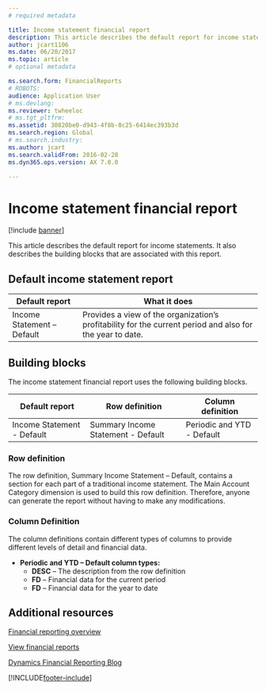 ```yaml
---
# required metadata

title: Income statement financial report
description: This article describes the default report for income statements. It also describes the building blocks that are associated with this report. 
author: jcart1106
ms.date: 06/20/2017
ms.topic: article
# optional metadata

ms.search.form: FinancialReports
# ROBOTS: 
audience: Application User
# ms.devlang: 
ms.reviewer: twheeloc
# ms.tgt_pltfrm: 
ms.assetid: 30820be0-d943-4f8b-8c25-6414ec393b3d
ms.search.region: Global
# ms.search.industry: 
ms.author: jcart
ms.search.validFrom: 2016-02-28
ms.dyn365.ops.version: AX 7.0.0

---
```


# Income statement financial report

[!include [banner](../includes/banner.md)]

This article describes the default report for income statements. It also describes the building blocks that are associated with this report. 

## Default income statement report

| Default report             | What it does                                                                                              |
|----------------------------|-----------------------------------------------------------------------------------------------------------|
| Income Statement – Default | Provides a view of the organization’s profitability for the current period and also for the year to date. |

## Building blocks
The income statement financial report uses the following building blocks.

| Default report             | Row definition                     | Column definition          |
|----------------------------|------------------------------------|----------------------------|
| Income Statement - Default | Summary Income Statement - Default | Periodic and YTD - Default |

### Row definition

The row definition, Summary Income Statement – Default, contains a section for each part of a traditional income statement. The Main Account Category dimension is used to build this row definition. Therefore, anyone can generate the report without having to make any modifications.

### Column Definition

The column definitions contain different types of columns to provide different levels of detail and financial data.

-   **Periodic and YTD – Default column types:**
    -   **DESC** – The description from the row definition
    -   **FD** – Financial data for the current period
    -   **FD** – Financial data for the year to date



## Additional resources

[Financial reporting overview](financial-reporting-getting-started.md)

[View financial reports](view-financial-reports.md)

[Dynamics Financial Reporting Blog](https://community.dynamics.com/365/financeandoperations/b/dynamics-365-finance-blog)





[!INCLUDE[footer-include](../../includes/footer-banner.md)]
